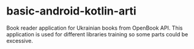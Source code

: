 # basic-android-kotlin-arti
Book reader application for Ukrainian books from OpenBook API. 
This application is used for different libraries training so some parts could be excessive.
